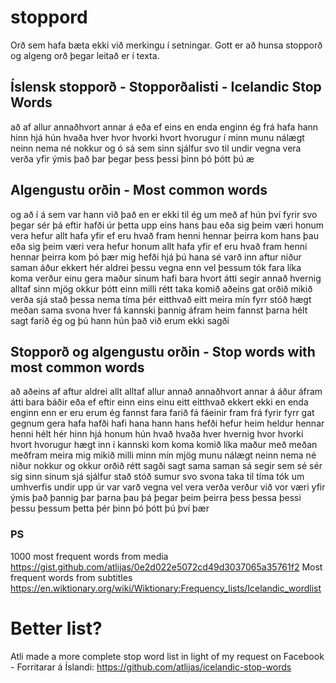 # stoppord

Orð sem hafa bæta ekki við merkingu í setningar. Gott er að hunsa stopporð og algeng orð þegar leitað er í texta.

## Íslensk stopporð - Stopporðalisti - Icelandic Stop Words

að
af
allur
annaðhvort
annar
á
eða
ef
eins
en
enda
enginn
ég
frá
hafa
hann
hinn
hjá
hún
hvaða
hver
hvor
hvorki
hvort
hvorugur
í
minn
munu
nálægt
neinn
nema
né
nokkur
og
ó
sá
sem
sinn
sjálfur
svo
til
undir
vegna
vera
verða
yfir
ýmis
það
þar
þegar
þess
þessi
þinn
þó
þótt
þú
æ

## Algengustu orðin - Most common words

og
að
í
á
sem
var
hann
við
það
en
er
ekki
til
ég
um
með
af
hún
því
fyrir
svo
þegar
sér
þá
eftir
hafði
úr
þetta
upp
eins
hans
þau
eða
sig
þeim
væri
honum
vera
hefur
allt
hafa
yfir
ef
eru
hvað
fram
henni
hennar
þeirra
kom
hans
þau
eða
sig
þeim
væri
vera
hefur
honum
allt
hafa
yfir
ef
eru
hvað
fram
henni
hennar
þeirra
kom
þó
þær
mig
hefði
hjá
þú
hana
sé
varð
inn
aftur
niður
saman
áður
ekkert
hér
aldrei
þessu
vegna
enn
vel
þessum
tók
fara
líka
koma
verður
einu
gera
maður
sínum
hafi
bara
hvort
átti
segir
annað
hvernig
alltaf
sinn
mjög
okkur
þótt
einn
milli
rétt
taka
komið
aðeins
gat
orðið
mikið
verða
sjá
stað
þessa
nema
tíma
þér
eitthvað
eitt
meira
mín
fyrr
stóð
hægt
meðan
sama
svona
hver
fá
kannski
þannig
áfram
heim
fannst
þarna
hélt
sagt
farið
ég
og
þú
hann
hún
það
við
erum
ekki
sagði

## Stopporð og algengustu orðin - Stop words with most common words

að
aðeins
af
aftur
aldrei
allt
alltaf
allur
annað
annaðhvort
annar
á
áður
áfram
átti
bara
báðir
eða
ef
eftir
einn
eins
einu
eitt
eitthvað
ekkert
ekki
en
enda
enginn
enn
er
eru
erum
ég
fannst
fara
farið
fá
fáeinir
fram
frá
fyrir
fyrr
gat
gegnum
gera
hafa
hafði
hafi
hana
hann
hans
hefði
hefur
heim
heldur
hennar
henni
hélt
hér
hinn
hjá
honum
hún
hvað
hvaða
hver
hvernig
hvor
hvorki
hvort
hvorugur
hægt
inn
í
kannski
kom
koma
komið
líka
maður
með
meðan
meðfram
meira
mig
mikið
milli
minn
mín
mjög
munu
nálægt
neinn
nema
né
niður
nokkur
og
okkur
orðið
rétt
sagði
sagt
sama
saman
sá
segir
sem
sé
sér
sig
sinn
sínum
sjá
sjálfur
stað
stóð
sumur
svo
svona
taka
til
tíma
tók
um
umhverfis
undir
upp
úr
var
varð
vegna
vel
vera
verða
verður
við
vor
væri
yfir
ýmis
það
þannig
þar
þarna
þau
þá
þegar
þeim
þeirra
þess
þessa
þessi
þessu
þessum
þetta
þér
þinn
þó
þótt
þú
því
þær

### PS
1000 most frequent words from media https://gist.github.com/atlijas/0e2d022e5072cd49d3037065a35761f2
Most frequent words from subtitles https://en.wiktionary.org/wiki/Wiktionary:Frequency_lists/Icelandic_wordlist

# Better list?
Atli made a more complete stop word list in light of my request on Facebook - Forritarar á Íslandi: https://github.com/atlijas/icelandic-stop-words
